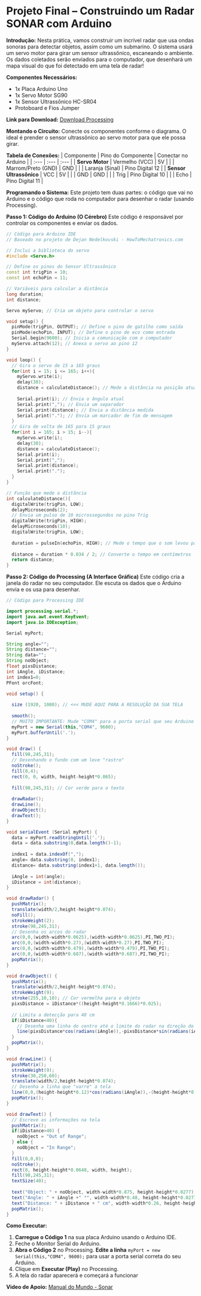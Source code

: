 # **Projeto Final – Construindo um Radar SONAR com Arduino**

**Introdução:**
Nesta prática, vamos construir um incrível radar que usa ondas sonoras para detectar objetos, assim como um submarino. O sistema usará um servo motor para girar um sensor ultrassônico, escaneando o ambiente. Os dados coletados serão enviados para o computador, que desenhará um mapa visual do que foi detectado em uma tela de radar!

**Componentes Necessários:**
*   1x Placa Arduino Uno
*   1x Servo Motor SG90
*   1x Sensor Ultrassônico HC-SR04
*   Protoboard e Fios Jumper

**Link para Download:**
[Download Processing](https://processing.org/download)

**Montando o Circuito:**
Conecte os componentes conforme o diagrama. O ideal é prender o sensor ultrassônico ao servo motor para que ele possa girar.

**Tabela de Conexões:**
| Componente | Pino do Componente | Conectar no Arduino |
| :--- | :--- | :--- |
| **Servo Motor** | Vermelho (VCC) | 5V |
| | Marrom/Preto (GND) | GND |
| | Laranja (Sinal) | Pino Digital 12 |
| **Sensor Ultrassônico** | VCC | 5V |
| | GND | GND |
| | Trig | Pino Digital 10 |
| | Echo | Pino Digital 11 |

**Programando o Sistema:**
Este projeto tem duas partes: o código que vai no Arduino e o código que roda no computador para desenhar o radar (usando Processing).

**Passo 1: Código do Arduino (O Cérebro)**
Este código é responsável por controlar os componentes e enviar os dados.

```c++
// Código para Arduino IDE
// Baseado no projeto de Dejan Nedelkovski - HowToMechatronics.com

// Inclui a biblioteca do servo
#include <Servo.h> 

// Define os pinos do Sensor Ultrassônico
const int trigPin = 10;
const int echoPin = 11;

// Variáveis para calcular a distância
long duration;
int distance;

Servo myServo; // Cria um objeto para controlar o servo

void setup() {
  pinMode(trigPin, OUTPUT); // Define o pino de gatilho como saída
  pinMode(echoPin, INPUT); // Define o pino de eco como entrada
  Serial.begin(9600); // Inicia a comunicação com o computador
  myServo.attach(12); // Anexa o servo ao pino 12
}

void loop() {
  // Gira o servo de 15 a 165 graus
  for(int i = 15; i <= 165; i++){  
    myServo.write(i);
    delay(30);
    distance = calculateDistance(); // Mede a distância na posição atual
    
    Serial.print(i); // Envia o ângulo atual
    Serial.print(","); // Envia um separador
    Serial.print(distance); // Envia a distância medida
    Serial.print("."); // Envia um marcador de fim de mensagem
  }
  // Gira de volta de 165 para 15 graus
  for(int i = 165; i > 15; i--){  
    myServo.write(i);
    delay(30);
    distance = calculateDistance();
    Serial.print(i);
    Serial.print(",");
    Serial.print(distance);
    Serial.print(".");
  }
}

// Função que mede a distância
int calculateDistance(){
  digitalWrite(trigPin, LOW); 
  delayMicroseconds(2);
  // Envia um pulso de 10 microssegundos no pino Trig
  digitalWrite(trigPin, HIGH);
  delayMicroseconds(10);
  digitalWrite(trigPin, LOW);
  
  duration = pulseIn(echoPin, HIGH); // Mede o tempo que o som levou para voltar
  
  distance = duration * 0.034 / 2; // Converte o tempo em centímetros
  return distance;
}
```

**Passo 2: Código do Processing (A Interface Gráfica)**
Este código cria a janela do radar no seu computador. Ele escuta os dados que o Arduino envia e os usa para desenhar.

```java
// Código para Processing IDE

import processing.serial.*;
import java.awt.event.KeyEvent;
import java.io.IOException;

Serial myPort; 

String angle="";
String distance="";
String data="";
String noObject;
float pixsDistance;
int iAngle, iDistance;
int index1=0;
PFont orcFont;

void setup() {
  
  size (1920, 1080); // <<< MUDE AQUI PARA A RESOLUÇÃO DA SUA TELA
  
  smooth();
  // MUITO IMPORTANTE: Mude "COM4" para a porta serial que seu Arduino está usando.
  myPort = new Serial(this,"COM4", 9600); 
  myPort.bufferUntil('.'); 
}

void draw() { 
  fill(98,245,31);
  // Desenhando o fundo com um leve "rastro"
  noStroke();
  fill(0,4); 
  rect(0, 0, width, height-height*0.065); 
  
  fill(98,245,31); // Cor verde para o texto
  
  drawRadar(); 
  drawLine();
  drawObject();
  drawText();
}

void serialEvent (Serial myPort) { 
  data = myPort.readStringUntil('.');
  data = data.substring(0,data.length()-1);
  
  index1 = data.indexOf(","); 
  angle= data.substring(0, index1); 
  distance= data.substring(index1+1, data.length()); 
  
  iAngle = int(angle);
  iDistance = int(distance);
}

void drawRadar() {
  pushMatrix();
  translate(width/2,height-height*0.074); 
  noFill();
  strokeWeight(2);
  stroke(98,245,31);
  // Desenha os arcos do radar
  arc(0,0,(width-width*0.0625),(width-width*0.0625),PI,TWO_PI);
  arc(0,0,(width-width*0.27),(width-width*0.27),PI,TWO_PI);
  arc(0,0,(width-width*0.479),(width-width*0.479),PI,TWO_PI);
  arc(0,0,(width-width*0.687),(width-width*0.687),PI,TWO_PI);
  popMatrix();
}

void drawObject() {
  pushMatrix();
  translate(width/2,height-height*0.074);
  strokeWeight(9);
  stroke(255,10,10); // Cor vermelha para o objeto
  pixsDistance = iDistance*((height-height*0.1666)*0.025); 
  
  // Limita a detecção para 40 cm
  if(iDistance<40){
    // Desenha uma linha do centro até o limite do radar na direção do objeto
    line(pixsDistance*cos(radians(iAngle)),-pixsDistance*sin(radians(iAngle)),(width-width*0.505)*cos(radians(iAngle)),-(width-width*0.505)*sin(radians(iAngle)));
  }
  popMatrix();
}

void drawLine() {
  pushMatrix();
  strokeWeight(9);
  stroke(30,250,60);
  translate(width/2,height-height*0.074);
  // Desenha a linha que "varre" a tela
  line(0,0,(height-height*0.12)*cos(radians(iAngle)),-(height-height*0.12)*sin(radians(iAngle)));
  popMatrix();
}

void drawText() {
  // Escreve as informações na tela
  pushMatrix();
  if(iDistance>40) {
    noObject = "Out of Range";
  } else {
    noObject = "In Range";
  }
  fill(0,0,0);
  noStroke();
  rect(0, height-height*0.0648, width, height);
  fill(98,245,31);
  textSize(40);
  
  text("Object: " + noObject, width-width*0.875, height-height*0.0277);
  text("Angle: " + iAngle +" °", width-width*0.48, height-height*0.0277);
  text("Distance: " + iDistance + " cm", width-width*0.26, height-height*0.0277);
  popMatrix();
}
```

**Como Executar:**
1.  **Carregue o Código 1** na sua placa Arduino usando o Arduino IDE.
2.  Feche o Monitor Serial do Arduino.
3.  **Abra o Código 2** no Processing. **Edite a linha** `myPort = new Serial(this,"COM4", 9600);` para usar a porta serial correta do seu Arduino.
4.  Clique em **Executar (Play)** no Processing.
5.  A tela do radar aparecerá e começará a funcionar

**Video de Apoio:**
[Manual do Mundo - Sonar](https://www.youtube.com/watch?v=2z8xKo8yD14)
